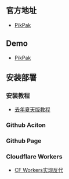 

## 官方地址

 * [PikPak](https://mypikpak.com)

## Demo
 * [PikPak](https://alextheslayer9999.github.io/pikpakyo/)

## 安装部署

### 安装教程
  * [去年夏天版教程](https://www.tjsky.net/?p=201)
### Github Aciton

### Github Page

### Cloudflare Workers
  * [CF Workers实现反代](cf-worker)
